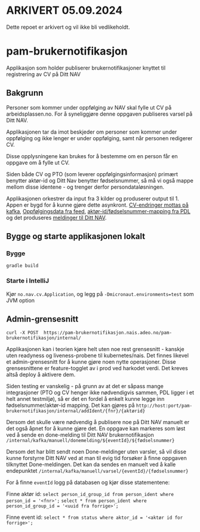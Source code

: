 # ARKIVERT 05.09.2024
Dette repoet er arkivert og vil ikke bli vedlikeholdt.

# pam-brukernotifikasjon
Applikasjon som holder publiserer brukernotifikasjoner knyttet til registrering av CV på Ditt NAV 

## Bakgrunn
Personer som kommer under oppfølging av NAV skal fylle ut CV på arbeidsplassen.no. For å syneliggjøre denne oppgaven publiseres varsel på Ditt NAV. 

Applikasjonen tar da imot beskjeder om personer som kommer under oppfølging og ikke lenger er under oppfølging, samt når personen redigerer CV. 

Disse opplysningene kan brukes for å bestemme om en person får en oppgave om å fylle ut CV.

Siden både CV og PTO (som leverer oppfølgingsinformasjon) primært benytter aktør-id og Ditt Nav benytter fødselsnummer, så må vi også mappe mellom disse identene - og trenger derfor persondataløsningen.

Applikasjonen orkestrer da input fra 3 kilder og produserer output til 1. Appen er bygd for å kunne gjøre dette asynkront. [CV-endringer mottas på kafka](https://github.com/navikt/pam-cv-avro-cvmeldinger), [Oppfølgingsdata fra feed](https://github.com/navikt/veilarboppfolging), [aktør-id/fødselsnummer-mapping fra PDL](https://navikt.github.io/pdl/) og det produseres [meldinger til Ditt NAV](https://github.com/navikt/brukernotifikasjon-topic-iac). 

## Bygge og starte applikasjonen lokalt
### Bygge
```
gradle build
```

### Starte i IntelliJ
Kjør `no.nav.cv.Application`, og legg på `-Dmicronaut.environments=test` som JVM option

## Admin-grensesnitt
`curl -X POST  https://pam-brukernotifikasjon.nais.adeo.no/pam-brukernotifikasjon/internal/`

Applikasjonen kan i teorien kjøre helt uten noe rest grensesnitt - kanskje uten readyness og liveness-probene til kubernetes/nais. Det finnes likevel et admin-grensesnitt for å kunne gjøre noen nytte operasjoner. Disse grensesnittene er feature-togglet av i prod ved harkodet verdi. Det kreves altså deploy å aktivere dem.

Siden testing er vanskelig - på grunn av at det er såpass mange integrasjoner (PTO og CV henger ikke nødvendigvis sammen, PDL ligger i et helt annet testmiljø), så er det en fordel å enkelt kunne legge inn fødselsnummer/aktør-id mapping. Det kan gjøres på `http://host:port/pam-brukernotifikasjon/internal/addIdent/{fnr}/{aktørid}`

Dersom det skulle være nødvendig å publisere noe på Ditt NAV manuelt er det også åpnet for å kunne gjøre det. En oppgave kan markeres som løst ved å sende en done-melding til Ditt NAV brukernotifikasjon `/internal/kafka/manuell/donemelding/${eventId}/${fødselsnummer}`

Dersom det har blitt sendt noen Done-meldinger uten varsler, så vil disse kunne forstyrre Ditt NAV ved at man til evig tid forsøker å finne oppgaven tilknyttet Done-meldingen. Det kan da sendes en manuelt ved å kalle endepunktet `/internal/kafka/manuell/varsel/{eventId}/{fødselsnummer}`

For å finne `eventId` logg på databasen og kjør disse statementene:

Finne aktør id:
`select person_id_group_id from person_ident where person_id = '<fnr>';`
`select * from person_ident where person_id_group_id = '<uuid fra forrige>';`

Finne event id:
`select * from status where aktor_id = '<aktør id for forrige>';`



